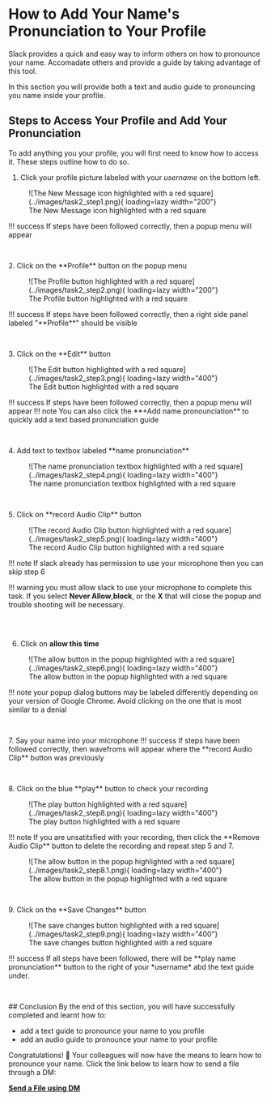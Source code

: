 # How to Add Your Name's Pronunciation to Your Profile
Slack provides a quick and easy way to inform others on how to pronounce your name. Accomadate others and provide a guide by taking advantage of this tool.

In this section you will provide both a text and audio guide to pronouncing you name inside your profile.
## Steps to Access Your Profile and Add Your Pronunciation
To add anything you your profile, you will first need to know how to access it. These steps outline how to do so.

1. Click your profile picture labeled with your *username* on the bottom left.
<figure markdown="span">
    ![The New Message icon highlighted with a red square](../images/task2_step1.png){ loading=lazy  width="200"}
    <figcaption>The New Message icon highlighted with a red square</figcaption>
</figure>
!!! success
    If steps have been followed correctly, then a popup menu will appear
<pre>


</pre>
2. Click on the **Profile** button on the popup menu
<figure markdown="span">
    ![The Profile button highlighted with a red square](../images/task2_step2.png){ loading=lazy width="200"}
  <figcaption>The Profile button highlighted with a red square</figcaption>
</figure>
!!! success
    If steps have been followed correctly, then a right side panel labeled "**Profile**" should be visible
<pre>


</pre>
3. Click on the **Edit** button 
<figure markdown="span">
    ![The Edit button highlighted with a red square](../images/task2_step3.png){ loading=lazy width="400"}
  <figcaption>The Edit button highlighted with a red square</figcaption>
</figure>
!!! success
    If steps have been followed correctly, then a popup menu will appear
!!! note
    You can also click the **+Add name pronounciation** to quickly add a text based pronunciation guide
<pre>


</pre>
4. Add text to textbox labeled **name pronunciation**
<figure markdown="span">
    ![The name pronunciation textbox highlighted with a red square](../images/task2_step4.png){ loading=lazy width="400"}
  <figcaption>The name pronunciation textbox highlighted with a red square</figcaption>
</figure>
<pre>


</pre>
5. Click on **record Audio Clip** button
<figure markdown="span">
    ![The record Audio Clip button highlighted with a red square](../images/task2_step5.png){ loading=lazy  width="400"}
  <figcaption>The record Audio Clip button highlighted with a red square</figcaption>
</figure>

!!! note
    If slack already has permission to use your microphone then you can skip step 6

!!! warning 
    you must allow slack to use your microphone to complete this task. If you select **Never Allow**,**block**, or the **X** that will close the popup and trouble shooting will be necessary. 
<pre>


</pre>
6. Click on **allow this time**
<figure markdown="span">
    ![The allow button in the popup highlighted with a red square](../images/task2_step6.png){ loading=lazy  width="400"}
  <figcaption>The allow button in the popup highlighted with a red square</figcaption>
</figure>
!!! note
    your popup dialog buttons may be labeled differently depending on your version of Google Chrome. Avoid clicking on the one that is most similar to a denial
<pre>


</pre>
7. Say your name into your microphone
!!! success
    If steps have been followed correctly, then wavefroms will appear where the **record Audio Clip** button was previously
<pre>


</pre>
8. Click on the blue **play** button to check your recording
<figure markdown="span">
    ![The play button highlighted with a red square](../images/task2_step8.png){ loading=lazy  width="400"}
  <figcaption>The play button highlighted with a red square</figcaption>
</figure>
!!! note
    If you are unsatitsfied with your recording, then click the **Remove Audio Clip** button to delete the recording and repeat step 5 and 7.
    <figure markdown="span">
    ![The allow button in the popup highlighted with a red square](../images/task2_step8.1.png){ loading=lazy  width="400"}
    <figcaption>The allow button in the popup highlighted with a red square</figcaption>
    </figure>
<pre>


</pre>
9. Click on the **Save Changes** button
<figure markdown="span">
    ![The save changes button highlighted with a red square](../images/task2_step9.png){ loading=lazy  width="400"}
  <figcaption>The save changes button highlighted with a red square</figcaption>
</figure>
!!! success
    If all steps have been followed, there will be **play name pronunciation** button to the right of your *username* abd the text guide under.
<pre>


</pre>
## Conclusion
By the end of this section, you will have successfully completed and learnt how to:

- add a text guide to pronounce your name to you profile
- add an audio guide to pronounce your name to your profile

Congratulations! 🎉 Your colleagues will now have the means to learn how to pronounce your name. Click the link below to learn how to send a file through a DM:

**[Send a File using DM](SendAFileDM.md)**